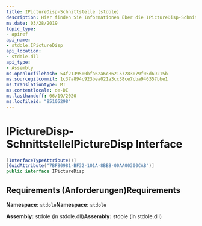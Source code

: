 ```yaml
---
title: IPictureDisp-Schnittstelle (stdole)
description: Hier finden Sie Informationen über die IPictureDisp-Schnittstelle in .net. Diese Schnittstelle befindet sich im stdole-Namespace und in der stdole-Assembly (in der stdole.dll-Bibliothek).
ms.date: 03/28/2019
topic_type:
- apiref
api_name:
- stdole.IPictureDisp
api_location:
- stdole.dll
api_type:
- Assembly
ms.openlocfilehash: 54f2139500bfa62a6c862157283079f05d69215b
ms.sourcegitcommit: 1c37a894c923bea021a3cc38ce7cba946357bbe1
ms.translationtype: MT
ms.contentlocale: de-DE
ms.lasthandoff: 06/19/2020
ms.locfileid: "85105298"
---
```

# <a name="ipicturedisp-interface"></a><span data-ttu-id="69d23-104">IPictureDisp-Schnittstelle</span><span class="sxs-lookup"><span data-stu-id="69d23-104">IPictureDisp Interface</span></span>

```csharp
[InterfaceTypeAttribute()]
[GuidAttribute("7BF80981-BF32-101A-8BBB-00AA00300CAB")]
public interface IPictureDisp
```

## <a name="requirements"></a><span data-ttu-id="69d23-105">Requirements (Anforderungen)</span><span class="sxs-lookup"><span data-stu-id="69d23-105">Requirements</span></span>

<span data-ttu-id="69d23-106">**Namespace:** `stdole`</span><span class="sxs-lookup"><span data-stu-id="69d23-106">**Namespace:** `stdole`</span></span>

<span data-ttu-id="69d23-107">**Assembly:** stdole (in stdole.dll)</span><span class="sxs-lookup"><span data-stu-id="69d23-107">**Assembly:** stdole (in stdole.dll)</span></span>
